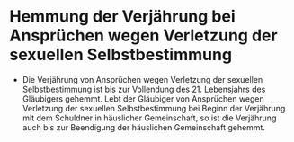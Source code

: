 # Hemmung der Verjährung bei Ansprüchen wegen Verletzung der sexuellen Selbstbestimmung

- Die Verjährung von Ansprüchen wegen Verletzung der sexuellen Selbstbestimmung ist bis zur Vollendung des 21. Lebensjahrs des Gläubigers gehemmt. Lebt der Gläubiger von Ansprüchen wegen Verletzung der sexuellen Selbstbestimmung bei Beginn der Verjährung mit dem Schuldner in häuslicher Gemeinschaft, so ist die Verjährung auch bis zur Beendigung der häuslichen Gemeinschaft gehemmt.

